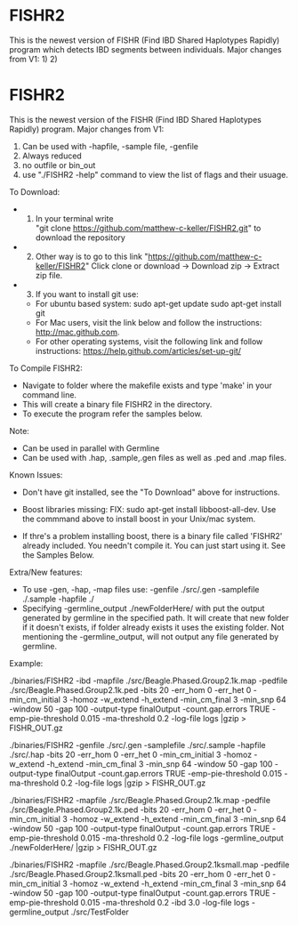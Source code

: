 # FISHR2
This is the newest version of FISHR (Find IBD Shared Haplotypes Rapidly) program which detects IBD segments between individuals.
Major changes from V1: 1) 2)



# FISHR2

This is the newest version of the FISHR (Find IBD Shared Haplotypes Rapidly) program. Major changes from V1:
1) Can be used with -hapfile, -sample file, -genfile
2) Always reduced
3) no outfile or bin_out
4) use "./FISHR2 -help" command to view the list of flags and their usuage. 

To Download:
- 1. In your terminal write  
"git clone https://github.com/matthew-c-keller/FISHR2.git" to download the repository

- 2. Other way is to go to this link
"https://github.com/matthew-c-keller/FISHR2"
Click clone or download -> Download zip -> Extract zip file.

- 3. If you want to install git use:
	- For ubuntu based system:
	sudo apt-get update
	sudo apt-get install git
	- For Mac users, visit the link below and follow the instructions:
	http://mac.github.com.
	- For other operating systems, visit the following link and follow instructions:
	https://help.github.com/articles/set-up-git/


To Compile FISHR2: 
- Navigate to folder where the makefile exists and type 'make' in your command line. 
- This will create a binary file FISHR2 in the directory.
- To execute the program refer the samples below.



Note:

-  Can be used in parallel with Germline
-  Can be used with .hap, .sample,.gen files as well as .ped and .map files.

Known Issues:
- Don't have git installed, see the "To Download" above for instructions.
- Boost libraries missing:
FIX: sudo apt-get install libboost-all-dev.
Use the commmand above to install boost in your Unix/mac system.

- If thre's a problem installing boost, there is a binary  file called 'FISHR2' already included. You needn't compile it. You can just start using it. See the Samples Below.


Extra/New features:
- To use -gen, -hap, -map files use:
 -genfile ./src/<filename>.gen -samplefile ./<filename>.sample -hapfile ./<filename> 
- Specifying -germline_output ./newFolderHere/ with put the output generated by germline in the specified path.
It will create that new folder if it doesn't exists, if folder already exists it uses the existing folder. 
Not mentioning the -germline_output, will not output any file generated by germline. 



Example:

./binaries/FISHR2 -ibd -mapfile ./src/Beagle.Phased.Group2.1k.map -pedfile ./src/Beagle.Phased.Group2.1k.ped  -bits 20 -err_hom 0 -err_het 0  -min_cm_initial 3 -homoz  -w_extend -h_extend -min_cm_final 3 -min_snp 64 -window 50 -gap 100 -output-type finalOutput -count.gap.errors TRUE -emp-pie-threshold 0.015 -ma-threshold 0.2 -log-file logs |gzip > FISHR_OUT.gz


./binaries/FISHR2 -genfile ./src/<filename>.gen -samplefile ./src/<filename>.sample -hapfile ./src/<filename>.hap   -bits 20 -err_hom 0 -err_het 0  -min_cm_initial 3 -homoz  -w_extend -h_extend -min_cm_final 3 -min_snp 64 -window 50 -gap 100 -output-type finalOutput -count.gap.errors TRUE -emp-pie-threshold 0.015 -ma-threshold 0.2 -log-file logs |gzip > FISHR_OUT.gz


./binaries/FISHR2  -mapfile ./src/Beagle.Phased.Group2.1k.map -pedfile ./src/Beagle.Phased.Group2.1k.ped  -bits 20 -err_hom 0 -err_het 0  -min_cm_initial 3 -homoz  -w_extend -h_extend -min_cm_final 3 -min_snp 64 -window 50 -gap 100 -output-type finalOutput -count.gap.errors TRUE -emp-pie-threshold 0.015 -ma-threshold 0.2 -log-file logs -germline_output ./newFolderHere/ |gzip > FISHR_OUT.gz


./binaries/FISHR2 -mapfile ./src/Beagle.Phased.Group2.1ksmall.map -pedfile ./src/Beagle.Phased.Group2.1ksmall.ped  -bits 20 -err_hom 0 -err_het 0  -min_cm_initial 3 -homoz  -w_extend -h_extend -min_cm_final 3 -min_snp 64 -window 50 -gap 100 -output-type finalOutput -count.gap.errors TRUE -emp-pie-threshold 0.015 -ma-threshold 0.2 -ibd 3.0   -log-file  logs -germline_output ./src/TestFolder